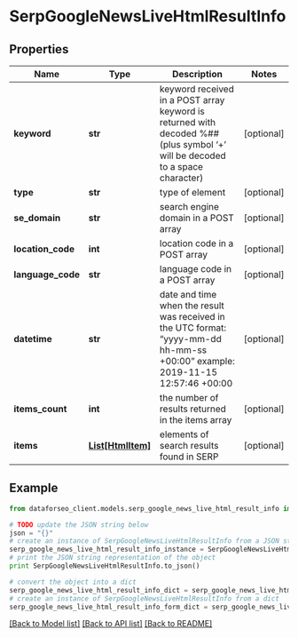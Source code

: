 # SerpGoogleNewsLiveHtmlResultInfo


## Properties

Name | Type | Description | Notes
------------ | ------------- | ------------- | -------------
**keyword** | **str** | keyword received in a POST array keyword is returned with decoded %## (plus symbol ‘+’ will be decoded to a space character) | [optional] 
**type** | **str** | type of element | [optional] 
**se_domain** | **str** | search engine domain in a POST array | [optional] 
**location_code** | **int** | location code in a POST array | [optional] 
**language_code** | **str** | language code in a POST array | [optional] 
**datetime** | **str** | date and time when the result was received in the UTC format: “yyyy-mm-dd hh-mm-ss +00:00” example: 2019-11-15 12:57:46 +00:00 | [optional] 
**items_count** | **int** | the number of results returned in the items array | [optional] 
**items** | [**List[HtmlItem]**](HtmlItem.md) | elements of search results found in SERP | [optional] 

## Example

```python
from dataforseo_client.models.serp_google_news_live_html_result_info import SerpGoogleNewsLiveHtmlResultInfo

# TODO update the JSON string below
json = "{}"
# create an instance of SerpGoogleNewsLiveHtmlResultInfo from a JSON string
serp_google_news_live_html_result_info_instance = SerpGoogleNewsLiveHtmlResultInfo.from_json(json)
# print the JSON string representation of the object
print SerpGoogleNewsLiveHtmlResultInfo.to_json()

# convert the object into a dict
serp_google_news_live_html_result_info_dict = serp_google_news_live_html_result_info_instance.to_dict()
# create an instance of SerpGoogleNewsLiveHtmlResultInfo from a dict
serp_google_news_live_html_result_info_form_dict = serp_google_news_live_html_result_info.from_dict(serp_google_news_live_html_result_info_dict)
```
[[Back to Model list]](../README.md#documentation-for-models) [[Back to API list]](../README.md#documentation-for-api-endpoints) [[Back to README]](../README.md)


